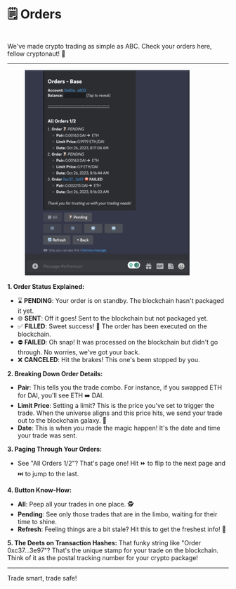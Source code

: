 # 🗒 Orders

\
We've made crypto trading as simple as ABC. Check your orders here, fellow cryptonaut! 🚀

***

<figure><img src="../.gitbook/assets/Screenshot 2023-10-26 at 16.19.59.png" alt="" width="375"><figcaption></figcaption></figure>

**1. Order Status Explained:**

* ⌛️ **PENDING**: Your order is on standby. The blockchain hasn't packaged it yet.
* 🌐 **SENT**: Off it goes! Sent to the blockchain but not packaged yet.
* ✅ **FILLED**: Sweet success! 🎉 The order has been executed on the blockchain.
* ⛔️ **FAILED**: Oh snap! It was processed on the blockchain but didn't go through. No worries, we've got your back.
* ❌ **CANCELED**: Hit the brakes! This one's been stopped by you.

**2. Breaking Down Order Details:**

* **Pair**: This tells you the trade combo. For instance, if you swapped ETH for DAI, you'll see ETH ➡️ DAI.
* **Limit Price**: Setting a limit? This is the price you've set to trigger the trade. When the universe aligns and this price hits, we send your trade out to the blockchain galaxy. 🌌
* **Date**: This is when you made the magic happen! It's the date and time your trade was sent.

**3. Paging Through Your Orders:**

* See "All Orders 1/2"? That's page one! Hit ⏩ to flip to the next page and ⏭️ to jump to the last.

**4. Button Know-How:**

* **All**: Peep all your trades in one place. 🕵️
* **Pending**: See only those trades that are in the limbo, waiting for their time to shine.
* **Refresh**: Feeling things are a bit stale? Hit this to get the freshest info! 🔄

**5. The Deets on Transaction Hashes:** That funky string like "Order 0xc37...3e97"? That's the unique stamp for your trade on the blockchain. Think of it as the postal tracking number for your crypto package!

***

Trade smart, trade safe!
